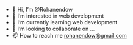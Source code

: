 - 👋 Hi, I’m @Rohanendow
- 👀 I’m interested in web development
- 🌱 I’m currently learning web development
- 💞️ I’m looking to collaborate on ...
- 📫 How to reach me rohanendow@gmail.com

<!---
Rohanendow/Rohanendow is a ✨ special ✨ repository because its `README.md` (this file) appears on your GitHub profile.
You can click the Preview link to take a look at your changes.
--->
